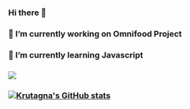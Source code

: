 ### Hi there 👋
### 🔭 I’m currently working on Omnifood Project
###  🌱 I’m currently learning Javascript
### ![](https://komarev.com/ghpvc/?username=krutagna10)
### [![Krutagna's GitHub stats](https://github-readme-stats.vercel.app/api?username=krutagna10)](https://github.com/anuraghazra/github-readme-stats)
<!--
**krutagna10/krutagna10** is a ✨ _special_ ✨ repository because its `README.md` (this file) appears on your GitHub profile.

Here are some ideas to get you started:

- 🔭 I’m currently working on Omnifood Project...
- 🌱 I’m currently learning Javascript ...
- 👯 I’m looking to collaborate on ...
- 🤔 I’m looking for help with ...
- 💬 Ask me about ...
- 📫 How to reach me: ...
- 😄 Pronouns: ...
- ⚡ Fun fact: ...
-->
